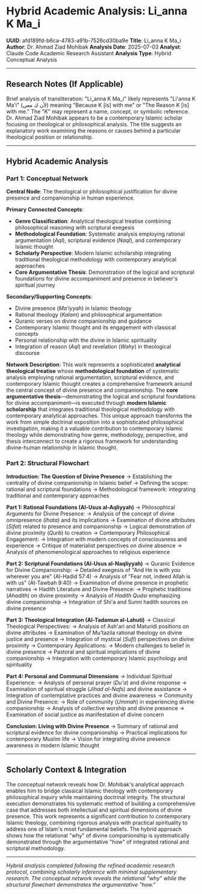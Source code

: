 # Hybrid Academic Analysis: Li_anna K Ma_i

**UUID**: afd189fd-b6ca-4783-a91b-7526cd30ba9e
**Title**: Li_anna K Ma_i  
**Author**: Dr. Ahmad Ziad Mohibak
**Analysis Date**: 2025-07-03
**Analyst**: Claude Code Academic Research Assistant
**Analysis Type**: Hybrid Conceptual Analysis

---

## Research Notes (If Applicable)
Brief analysis of transliteration: "Li_anna K Ma_i" likely represents "Li'anna K Ma'i" (لأن ك معي) meaning "Because K [is] with me" or "The Reason K [is] with me." The "K" may represent a name, concept, or symbolic reference. Dr. Ahmad Ziad Mohibak appears to be a contemporary Islamic scholar focusing on theological or philosophical analysis. The title suggests an explanatory work examining the reasons or causes behind a particular theological position or relationship.

---

## Hybrid Academic Analysis

### Part 1: Conceptual Network

**Central Node**: The theological or philosophical justification for divine presence and companionship in human experience.

**Primary Connected Concepts**:
- **Genre Classification**: Analytical theological treatise combining philosophical reasoning with scriptural exegesis
- **Methodological Foundation**: Systematic analysis employing rational argumentation (*Aql*), scriptural evidence (*Naql*), and contemporary Islamic thought
- **Scholarly Perspective**: Modern Islamic scholarship integrating traditional theological methodology with contemporary analytical approaches
- **Core Argumentative Thesis**: Demonstration of the logical and scriptural foundations for divine accompaniment and presence in believer's spiritual journey

**Secondary/Supporting Concepts**:
- Divine presence (*Ma'iyyah*) in Islamic theology
- Rational theology (*Kalam*) and philosophical argumentation  
- Quranic verses on divine companionship and guidance
- Contemporary Islamic thought and its engagement with classical concepts
- Personal relationship with the divine in Islamic spirituality
- Integration of reason (*Aql*) and revelation (*Wahy*) in theological discourse

**Network Description**: This work represents a sophisticated **analytical theological treatise** whose **methodological foundation** of systematic analysis employing rational argumentation, scriptural evidence, and contemporary Islamic thought creates a comprehensive framework around the central concept of divine presence and companionship. The **core argumentative thesis**—demonstrating the logical and scriptural foundations for divine accompaniment—is executed through **modern Islamic scholarship** that integrates traditional theological methodology with contemporary analytical approaches. This unique approach transforms the work from simple doctrinal exposition into a sophisticated philosophical investigation, making it a valuable contribution to contemporary Islamic theology while demonstrating how genre, methodology, perspective, and thesis interconnect to create a rigorous framework for understanding divine-human relationship in Islamic thought.

### Part 2: Structural Flowchart

**Introduction: The Question of Divine Presence**
-> Establishing the centrality of divine companionship in Islamic belief
-> Defining the scope: rational and scriptural foundations
-> Methodological framework: integrating traditional and contemporary approaches

**Part 1: Rational Foundations (Al-Usus al-Aqliyyah)**
-> Philosophical Arguments for Divine Presence:
   -> Analysis of the concept of divine omnipresence (*Ihata*) and its implications
   -> Examination of divine attributes (*Sifat*) related to presence and companionship
   -> Logical demonstration of divine proximity (*Qurb*) to creation
-> Contemporary Philosophical Engagement:
   -> Integration with modern concepts of consciousness and experience
   -> Critique of materialist perspectives on divine absence
   -> Analysis of phenomenological approaches to religious experience

**Part 2: Scriptural Foundations (Al-Usus al-Naqliyyah)**
-> Quranic Evidence for Divine Companionship:
   -> Detailed exegesis of "And He is with you wherever you are" (Al-Hadid 57:4)
   -> Analysis of "Fear not, indeed Allah is with us" (At-Tawbah 9:40)
   -> Examination of divine presence in prophetic narratives
-> Hadith Literature and Divine Presence:
   -> Prophetic traditions (*Ahadith*) on divine proximity
   -> Analysis of *Hadith Qudsi* emphasizing divine companionship
   -> Integration of Shi'a and Sunni hadith sources on divine presence

**Part 3: Theological Integration (Al-Tadamun al-Lahuti)**
-> Classical Theological Perspectives:
   -> Analysis of Ash'ari and Maturidi positions on divine attributes
   -> Examination of Mu'tazila rational theology on divine justice and presence
   -> Integration of mystical (*Sufi*) perspectives on divine proximity
-> Contemporary Applications:
   -> Modern challenges to belief in divine presence
   -> Pastoral and spiritual implications of divine companionship
   -> Integration with contemporary Islamic psychology and spirituality

**Part 4: Personal and Communal Dimensions**
-> Individual Spiritual Experience:
   -> Analysis of personal prayer (*Du'a*) and divine response
   -> Examination of spiritual struggle (*Jihad al-Nafs*) and divine assistance
   -> Integration of contemplative practices and divine awareness
-> Community and Divine Presence:
   -> Role of community (*Ummah*) in experiencing divine companionship
   -> Analysis of collective worship and divine presence
   -> Examination of social justice as manifestation of divine concern

**Conclusion: Living with Divine Presence**
-> Summary of rational and scriptural evidence for divine companionship
-> Practical implications for contemporary Muslim life
-> Vision for integrating divine presence awareness in modern Islamic thought

---

## Scholarly Context & Integration

The conceptual network reveals how Dr. Mohibak's analytical approach enables him to bridge classical Islamic theology with contemporary philosophical inquiry while maintaining doctrinal integrity. The structural execution demonstrates his systematic method of building a comprehensive case that addresses both intellectual and spiritual dimensions of divine presence. This work represents a significant contribution to contemporary Islamic theology, combining rigorous analysis with practical spirituality to address one of Islam's most fundamental beliefs. The hybrid approach shows how the relational "why" of divine companionship is systematically demonstrated through the argumentative "how" of integrated rational and scriptural methodology.

---

*Hybrid analysis completed following the refined academic research protocol, combining scholarly inference with minimal supplementary research. The conceptual network reveals the relational "why" while the structural flowchart demonstrates the argumentative "how."*